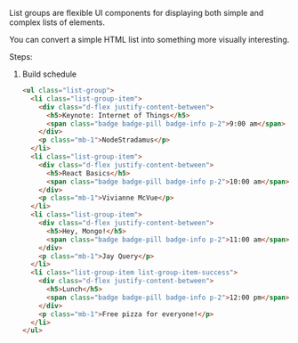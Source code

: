 List groups are flexible UI components for displaying both simple and complex lists of elements. 

You can convert a simple HTML list into something more visually interesting.

Steps:
1. Build schedule
    ```html
    <ul class="list-group">
      <li class="list-group-item">
        <div class="d-flex justify-content-between">
          <h5>Keynote: Internet of Things</h5>
          <span class="badge badge-pill badge-info p-2">9:00 am</span>
        </div>
        <p class="mb-1">NodeStradamus</p>
      </li>
      <li class="list-group-item">
        <div class="d-flex justify-content-between">
          <h5>React Basics</h5>
          <span class="badge badge-pill badge-info p-2">10:00 am</span>
        </div>
        <p class="mb-1">Vivianne McVue</p>
      </li>
      <li class="list-group-item">
        <div class="d-flex justify-content-between">
          <h5>Hey, Mongo!</h5>
          <span class="badge badge-pill badge-info p-2">11:00 am</span>
        </div>
        <p class="mb-1">Jay Query</p>
      </li>
      <li class="list-group-item list-group-item-success">
        <div class="d-flex justify-content-between">
          <h5>Lunch</h5>
          <span class="badge badge-pill badge-info p-2">12:00 pm</span>
        </div>
        <p class="mb-1">Free pizza for everyone!</p>
      </li>
    </ul>
    ```
